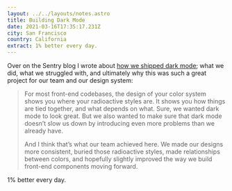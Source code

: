 ```yaml
---
layout: ../../layouts/notes.astro
title: Building Dark Mode
date: 2021-03-16T17:35:17.231Z
city: San Francisco
country: California
extract: 1% better every day.
---
```


Over on the Sentry blog I wrote about [how we shipped dark mode](https://blog.sentry.io/2021/03/16/building-dark-mode); what we did, what we struggled with, and ultimately why this was such a great project for our team and our design system:

> For most front-end codebases, the design of your color system shows you where your radioactive styles are. It shows you how things are tied together, and what depends on what. Sure, we wanted dark mode to look great. But we also wanted to make sure that dark mode doesn’t slow us down by introducing even more problems than we already have.
>
> And I think that’s what our team achieved here. We made our designs more consistent, buried those radioactive styles, made relationships between colors, and hopefully slightly improved the way we build front-end components moving forward.

1% better every day.
